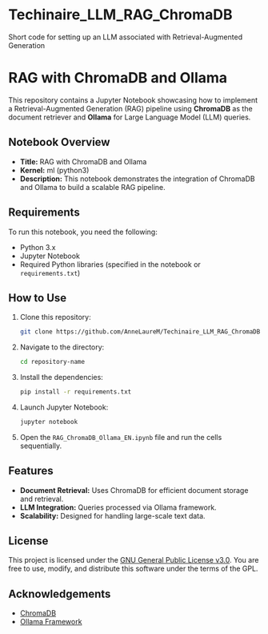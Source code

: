 # Techinaire_LLM_RAG_ChromaDB
Short code for setting up an LLM associated with Retrieval-Augmented Generation

# RAG with ChromaDB and Ollama

This repository contains a Jupyter Notebook showcasing how to implement a Retrieval-Augmented Generation (RAG) pipeline using **ChromaDB** as the document retriever and **Ollama** for Large Language Model (LLM) queries.

## Notebook Overview

- **Title:** RAG with ChromaDB and Ollama
- **Kernel:** ml (python3)
- **Description:** This notebook demonstrates the integration of ChromaDB and Ollama to build a scalable RAG pipeline.

## Requirements

To run this notebook, you need the following:

- Python 3.x
- Jupyter Notebook
- Required Python libraries (specified in the notebook or `requirements.txt`)

## How to Use

1. Clone this repository:
   ```bash
   git clone https://github.com/AnneLaureM/Techinaire_LLM_RAG_ChromaDB.git
   ```
2. Navigate to the directory:
   ```bash
   cd repository-name
   ```
3. Install the dependencies:
   ```bash
   pip install -r requirements.txt
   ```
4. Launch Jupyter Notebook:
   ```bash
   jupyter notebook
   ```
5. Open the `RAG_ChromaDB_Ollama_EN.ipynb` file and run the cells sequentially.

## Features

- **Document Retrieval:** Uses ChromaDB for efficient document storage and retrieval.
- **LLM Integration:** Queries processed via Ollama framework.
- **Scalability:** Designed for handling large-scale text data.

## License

This project is licensed under the [GNU General Public License v3.0](LICENSE). You are free to use, modify, and distribute this software under the terms of the GPL.

## Acknowledgements

- [ChromaDB](https://www.trychroma.com/)
- [Ollama Framework](https://ollama.ai/)
